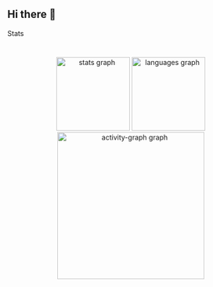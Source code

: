 ## Hi there 👋

<p align="left">Stats</p>

###

<br clear="both">

<div align="center">
  <img src="https://github-readme-stats.vercel.app/api?username=Antony1970&hide_title=false&hide_rank=false&show_icons=true&include_all_commits=true&count_private=true&disable_animations=false&theme=dracula&locale=en&hide_border=false&order=1" height="150" alt="stats graph"  />
  <img src="https://github-readme-stats.vercel.app/api/top-langs?username=Antony1970&locale=en&hide_title=false&layout=compact&card_width=320&langs_count=5&theme=dracula&hide_border=false&order=2" height="150" alt="languages graph"  />
  <img src="https://github-readme-activity-graph.vercel.app/graph?username=Antony1970&radius=16&theme=react&area=true&order=5" height="300" alt="activity-graph graph"  />
</div>

###
